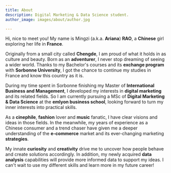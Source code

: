 ```yaml
---
title: About
description: Digital Marketing & Data Science student.
author_image: images/about/author.jpg

---
```

Hi, nice to meet you! My name is Mingzi (a.k.a. **Ariana**) **RAO**, a **Chinese** girl exploring her life in **France**.

Originally from a small city called **Chengde**, I am proud of what it holds in as culture and beauty. Born as an **adventurer**, I never stop dreaming of seeing a wider world. Thanks to my Bachelor's courses and its **exchange program** with **Sorbonne University**, I got the chance to continue my studies in France and know this country as it is.

During my time spent in Sorbonne finishing my Master of **International Business and Management**, I developed my interests in **digital marketing** and its related fields. So I am currently pursuing a MSc of **Digital Marketing & Data Science** at the **emlyon business school**, looking forward to turn my inner interests into practical skills.

As a **cinephile**, **fashion** lover and **music** fanatic, I have clear visions and ideas in those fields. In the meanwhile, my years of experience as a Chinese consumer and a trend chaser have given me a deeper understanding of the **e-commerce** market and its ever-changing marketing **strategies**.

My innate **curiosity** and **creativity** drive me to uncover how people behave and create solutions accordingly. In addition, my newly acquired **data analysis** capabilities will provide more informed data to support my ideas. I can't wait to use my different skills and learn more in my future career!